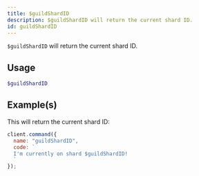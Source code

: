 ```yaml
---
title: $guildShardID
description: $guildShardID will return the current shard ID.
id: guildShardID
---
```


`$guildShardID` will return the current shard ID.

## Usage

```php
$guildShardID
```

## Example(s)

This will return the current shard ID:

```javascript
client.command({
  name: "guildShardID",
  code: `
  I'm currently on shard $guildShardID!
  `
});
```
